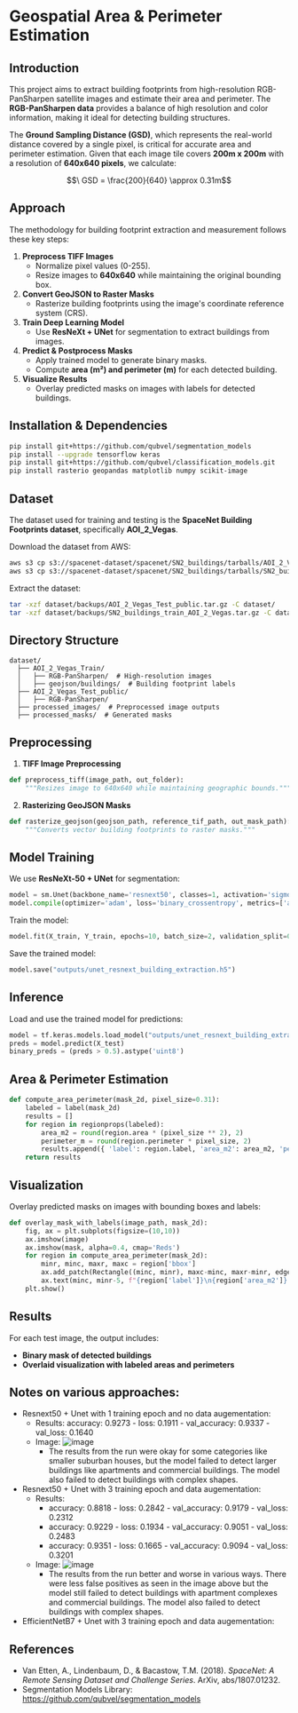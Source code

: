 # Geospatial Area & Perimeter Estimation

## Introduction

This project aims to extract building footprints from high-resolution RGB-PanSharpen satellite images and estimate their area and perimeter. The **RGB-PanSharpen data** provides a balance of high resolution and color information, making it ideal for detecting building structures.

The **Ground Sampling Distance (GSD)**, which represents the real-world distance covered by a single pixel, is critical for accurate area and perimeter estimation. Given that each image tile covers **200m x 200m** with a resolution of **640x640 pixels**, we calculate:

```math
\ GSD = \frac{200}{640} \approx 0.31m
```

## Approach

The methodology for building footprint extraction and measurement follows these key steps:

1. **Preprocess TIFF Images**
   - Normalize pixel values (0-255).
   - Resize images to **640x640** while maintaining the original bounding box.
2. **Convert GeoJSON to Raster Masks**
   - Rasterize building footprints using the image's coordinate reference system (CRS).
3. **Train Deep Learning Model**
   - Use **ResNeXt + UNet** for segmentation to extract buildings from images.
4. **Predict & Postprocess Masks**
   - Apply trained model to generate binary masks.
   - Compute **area (m²) and perimeter (m)** for each detected building.
5. **Visualize Results**
   - Overlay predicted masks on images with labels for detected buildings.

## Installation & Dependencies

```bash
pip install git+https://github.com/qubvel/segmentation_models
pip install --upgrade tensorflow keras
pip install git+https://github.com/qubvel/classification_models.git
pip install rasterio geopandas matplotlib numpy scikit-image
```

## Dataset

The dataset used for training and testing is the **SpaceNet Building Footprints dataset**, specifically **AOI_2_Vegas**.

Download the dataset from AWS:

```bash
aws s3 cp s3://spacenet-dataset/spacenet/SN2_buildings/tarballs/AOI_2_Vegas_Test_public.tar.gz dataset/backups/
aws s3 cp s3://spacenet-dataset/spacenet/SN2_buildings/tarballs/SN2_buildings_train_AOI_2_Vegas.tar.gz dataset/backups/
```

Extract the dataset:

```bash
tar -xzf dataset/backups/AOI_2_Vegas_Test_public.tar.gz -C dataset/
tar -xzf dataset/backups/SN2_buildings_train_AOI_2_Vegas.tar.gz -C dataset/
```

## Directory Structure

```
dataset/
  ├── AOI_2_Vegas_Train/
  │   ├── RGB-PanSharpen/  # High-resolution images
  │   ├── geojson/buildings/  # Building footprint labels
  ├── AOI_2_Vegas_Test_public/
  │   ├── RGB-PanSharpen/
  ├── processed_images/  # Preprocessed image outputs
  ├── processed_masks/  # Generated masks
```

## Preprocessing

1. **TIFF Image Preprocessing**

```python
def preprocess_tiff(image_path, out_folder):
    """Resizes image to 640x640 while maintaining geographic bounds."""
```

2. **Rasterizing GeoJSON Masks**

```python
def rasterize_geojson(geojson_path, reference_tif_path, out_mask_path):
    """Converts vector building footprints to raster masks."""
```

## Model Training

We use **ResNeXt-50 + UNet** for segmentation:

```python
model = sm.Unet(backbone_name='resnext50', classes=1, activation='sigmoid', encoder_weights='imagenet', input_shape=(640, 640, 3))
model.compile(optimizer='adam', loss='binary_crossentropy', metrics=['accuracy'])
```

Train the model:

```python
model.fit(X_train, Y_train, epochs=10, batch_size=2, validation_split=0.1)
```

Save the trained model:

```python
model.save("outputs/unet_resnext_building_extraction.h5")
```

## Inference

Load and use the trained model for predictions:

```python
model = tf.keras.models.load_model("outputs/unet_resnext_building_extraction.h5")
preds = model.predict(X_test)
binary_preds = (preds > 0.5).astype('uint8')
```

## Area & Perimeter Estimation

```python
def compute_area_perimeter(mask_2d, pixel_size=0.31):
    labeled = label(mask_2d)
    results = []
    for region in regionprops(labeled):
        area_m2 = round(region.area * (pixel_size ** 2), 2)
        perimeter_m = round(region.perimeter * pixel_size, 2)
        results.append({ 'label': region.label, 'area_m2': area_m2, 'perimeter_m': perimeter_m })
    return results
```

## Visualization

Overlay predicted masks on images with bounding boxes and labels:

```python
def overlay_mask_with_labels(image_path, mask_2d):
    fig, ax = plt.subplots(figsize=(10,10))
    ax.imshow(image)
    ax.imshow(mask, alpha=0.4, cmap='Reds')
    for region in compute_area_perimeter(mask_2d):
        minr, minc, maxr, maxc = region['bbox']
        ax.add_patch(Rectangle((minc, minr), maxc-minc, maxr-minr, edgecolor='white', facecolor='none'))
        ax.text(minc, minr-5, f"{region['label']}\n{region['area_m2']} m²\n{region['perimeter_m']} m", fontsize=8, color='white', bbox=dict(facecolor='black', alpha=0.6))
    plt.show()
```

## Results

For each test image, the output includes:

- **Binary mask of detected buildings**
- **Overlaid visualization with labeled areas and perimeters**

## Notes on various approaches:

- Resnext50 + Unet with 1 training epoch and no data augementation: 
    - Results: accuracy: 0.9273 - loss: 0.1911 - val_accuracy: 0.9337 - val_loss: 0.1640
    - Image: ![image](imgs/aptinf1.png)
        -  The results from the run were okay for some categories like smaller suburban houses, but the model failed to detect larger buildings like apartments and commercial buildings. The model also failed to detect buildings with complex shapes.
- Resnext50 + Unet with 3 training epoch and data augementation: 
    - Results: 
        - accuracy: 0.8818 - loss: 0.2842 - val_accuracy: 0.9179 - val_loss: 0.2312
        - accuracy: 0.9229 - loss: 0.1934 - val_accuracy: 0.9051 - val_loss: 0.2483
        - accuracy: 0.9351 - loss: 0.1665 - val_accuracy: 0.9094 - val_loss: 0.3201
    - Image: ![image](imgs/aptinf2.png)
        - The results from the run better and worse in various ways. There were less false positives as seen in the image above but the model still failed to detect buildings with apartment complexes and commercial buildings. The model also failed to detect buildings with complex shapes.
- EfficientNetB7 + Unet with 3 training epoch and data augementation: 


## References

- Van Etten, A., Lindenbaum, D., & Bacastow, T.M. (2018). *SpaceNet: A Remote Sensing Dataset and Challenge Series*. ArXiv, abs/1807.01232.
- Segmentation Models Library: https://github.com/qubvel/segmentation_models
